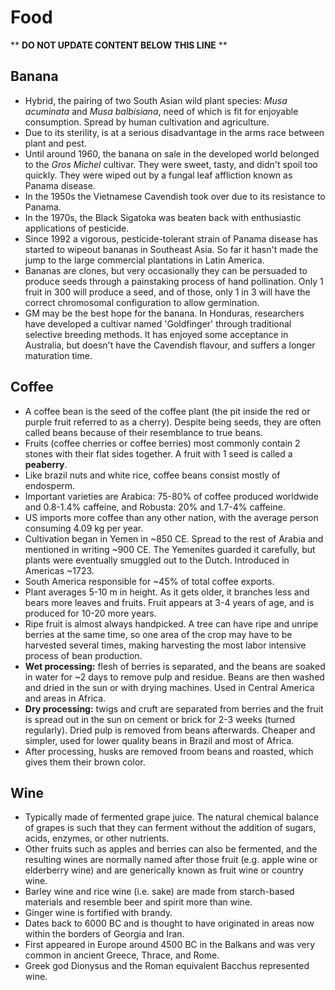 Food
====

** **DO NOT UPDATE CONTENT BELOW THIS LINE** **

Banana
------

* Hybrid, the pairing of two South Asian wild plant species: _Musa acuminata_ and _Musa balbisiana_, need of which is fit for enjoyable consumption. Spread by human cultivation and agriculture.
* Due to its sterility, is at a serious disadvantage in the arms race between plant and pest.
* Until around 1960, the banana on sale in the developed world belonged to the _Gros Michel_ cultivar. They were sweet, tasty, and didn't spoil too quickly. They were wiped out by a fungal leaf affliction known as Panama disease.
* In the 1950s the Vietnamese Cavendish took over due to its resistance to Panama.
* In the 1970s, the Black Sigatoka was beaten back with enthusiastic applications of pesticide.
* Since 1992 a vigorous, pesticide-tolerant strain of Panama disease has started to wipeout bananas in Southeast Asia. So far it hasn't made the jump to the large commercial plantations in Latin America.
* Bananas are clones, but very occasionally they can be persuaded to produce seeds through a painstaking process of hand pollination. Only 1 fruit in 300 will produce a seed, and of those, only 1 in 3 will have the correct chromosomal configuration to allow germination.
* GM may be the best hope for the banana. In Honduras, researchers have developed a cultivar named 'Goldfinger' through traditional selective breeding methods. It has enjoyed some acceptance in Australia, but doesn't have the Cavendish flavour, and suffers a longer maturation time.

Coffee
------

* A coffee bean is the seed of the coffee plant (the pit inside the red or purple fruit referred to as a cherry). Despite being seeds, they are often called beans because of their resemblance to true beans.
* Fruits (coffee cherries or coffee berries) most commonly contain 2 stones with their flat sides together. A fruit with 1 seed is called a **peaberry**.
* Like brazil nuts and white rice, coffee beans consist mostly of endosperm.
* Important varieties are Arabica: 75-80% of coffee produced worldwide and 0.8-1.4% caffeine, and Robusta: 20% and 1.7-4% caffeine.
* US imports more coffee than any other nation, with the average person consuming 4.09 kg per year.
* Cultivation began in Yemen in ~850 CE. Spread to the rest of Arabia and mentioned in writing ~900 CE. The Yemenites guarded it carefully, but plants were eventually smuggled out to the Dutch. Introduced in Americas ~1723.
* South America responsible for ~45% of total coffee exports.
* Plant averages 5-10 m in height. As it gets older, it branches less and bears more leaves and fruits. Fruit appears at 3-4 years of age, and is produced for 10-20 more years.
* Ripe fruit is almost always handpicked. A tree can have ripe and unripe berries at the same time, so one area of the crop may have to be harvested several times, making harvesting the most labor intensive process of bean production.
* **Wet processing:** flesh of berries is separated, and the beans are soaked in water for ~2 days to remove pulp and residue. Beans are then washed and dried in the sun or with drying machines. Used in Central America and areas in Africa.
* **Dry processing:** twigs and cruft are separated from berries and the fruit is spread out in the sun on cement or brick for 2-3 weeks (turned regularly). Dried pulp is removed from beans afterwards. Cheaper and simpler, used for lower quality beans in Brazil and most of Africa.
* After processing, husks are removed froom beans and roasted, which gives them their brown color.

Wine
----

* Typically made of fermented grape juice. The natural chemical balance of grapes is such that they can ferment without the addition of sugars, acids, enzymes, or other nutrients.
* Other fruits such as apples and berries can also be fermented, and the resulting wines are normally named after those fruit (e.g. apple wine or elderberry wine) and are generically known as fruit wine or country wine.
* Barley wine and rice wine (i.e. sake) are made from starch-based materials and resemble beer and spirit more than wine.
* Ginger wine is fortified with brandy.
* Dates back to 6000 BC and is thought to have originated in areas now within the borders of Georgia and Iran.
* First appeared in Europe around 4500 BC in the Balkans and was very common in ancient Greece, Thrace, and Rome.
* Greek god Dionysus and the Roman equivalent Bacchus represented wine.

